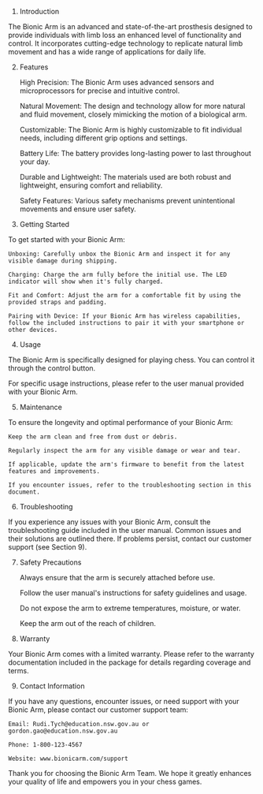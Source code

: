 1. Introduction

The Bionic Arm is an advanced and state-of-the-art prosthesis designed to provide individuals with limb loss an enhanced level of functionality and control. It incorporates cutting-edge technology to replicate natural limb movement and has a wide range of applications for daily life.


2. Features

    High Precision: The Bionic Arm uses advanced sensors and microprocessors for precise and intuitive control.

    Natural Movement: The design and technology allow for more natural and fluid movement, closely mimicking the motion of a biological arm.

    Customizable: The Bionic Arm is highly customizable to fit individual needs, including different grip options and settings.

    Battery Life: The battery provides long-lasting power to last throughout your day.

    Durable and Lightweight: The materials used are both robust and lightweight, ensuring comfort and reliability.

    Safety Features: Various safety mechanisms prevent unintentional movements and ensure user safety.


3. Getting Started

To get started with your Bionic Arm:

    Unboxing: Carefully unbox the Bionic Arm and inspect it for any visible damage during shipping.

    Charging: Charge the arm fully before the initial use. The LED indicator will show when it's fully charged.

    Fit and Comfort: Adjust the arm for a comfortable fit by using the provided straps and padding.

    Pairing with Device: If your Bionic Arm has wireless capabilities, follow the included instructions to pair it with your smartphone or other devices.


4. Usage

The Bionic Arm is specifically designed for playing chess. You can control it through the control button.

For specific usage instructions, please refer to the user manual provided with your Bionic Arm.


5. Maintenance

To ensure the longevity and optimal performance of your Bionic Arm:

    Keep the arm clean and free from dust or debris.

    Regularly inspect the arm for any visible damage or wear and tear.

    If applicable, update the arm's firmware to benefit from the latest features and improvements.

    If you encounter issues, refer to the troubleshooting section in this document.


6. Troubleshooting

If you experience any issues with your Bionic Arm, consult the troubleshooting guide included in the user manual. Common issues and their solutions are outlined there. If problems persist, contact our customer support (see Section 9).


7. Safety Precautions

    Always ensure that the arm is securely attached before use.

    Follow the user manual's instructions for safety guidelines and usage.

    Do not expose the arm to extreme temperatures, moisture, or water.

    Keep the arm out of the reach of children.


8. Warranty

Your Bionic Arm comes with a limited warranty. Please refer to the warranty documentation included in the package for details regarding coverage and terms.


9. Contact Information

If you have any questions, encounter issues, or need support with your Bionic Arm, please contact our customer support team:

    Email: Rudi.Tych@education.nsw.gov.au or gordon.gao@education.nsw.gov.au

    Phone: 1-800-123-4567

    Website: www.bionicarm.com/support

Thank you for choosing the Bionic Arm Team. We hope it greatly enhances your quality of life and empowers you in your chess games.